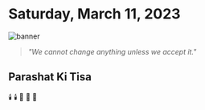 # Saturday, March 11, 2023
![banner](https://picsum.photos/seed/2023-March-11/500/200)
> _"We cannot change anything unless we accept it."_
<!-- START doctoc -->
<!-- END doctoc -->
## Parashat Ki Tisa
:candle: :candle: :bread: :bread: :wine_glass:
<!--- TODO: fill me out, if you have time today (above this line)--->
